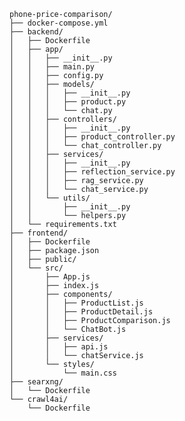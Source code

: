     phone-price-comparison/
    ├── docker-compose.yml
    ├── backend/
    │   ├── Dockerfile
    │   ├── app/
    │   │   ├── __init__.py
    │   │   ├── main.py
    │   │   ├── config.py
    │   │   ├── models/
    │   │   │   ├── __init__.py
    │   │   │   ├── product.py
    │   │   │   └── chat.py
    │   │   ├── controllers/
    │   │   │   ├── __init__.py
    │   │   │   ├── product_controller.py
    │   │   │   └── chat_controller.py
    │   │   ├── services/
    │   │   │   ├── __init__.py
    │   │   │   ├── reflection_service.py
    │   │   │   ├── rag_service.py
    │   │   │   └── chat_service.py
    │   │   └── utils/
    │   │       ├── __init__.py
    │   │       └── helpers.py
    │   └── requirements.txt
    ├── frontend/
    │   ├── Dockerfile
    │   ├── package.json
    │   ├── public/
    │   └── src/
    │       ├── App.js
    │       ├── index.js
    │       ├── components/
    │       │   ├── ProductList.js
    │       │   ├── ProductDetail.js
    │       │   ├── ProductComparison.js
    │       │   └── ChatBot.js
    │       ├── services/
    │       │   ├── api.js
    │       │   └── chatService.js
    │       └── styles/
    │           └── main.css
    ├── searxng/
    │   └── Dockerfile
    └── crawl4ai/
        └── Dockerfile